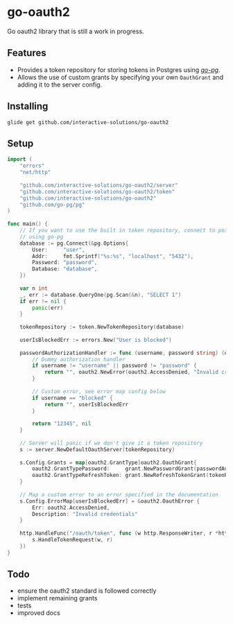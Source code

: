 # go-oauth2
Go oauth2 library that is still a work in progress.

## Features
- Provides a token repository for storing tokens in Postgres using 
<cite>[go-pg][0]</cite>.
- Allows the use of custom grants by specifying your own `OauthGrant` and
adding it to the server config.

## Installing
`glide get github.com/interactive-solutions/go-oauth2`

## Setup
```go
import (
    "errors"
    "net/http"
	
    "github.com/interactive-solutions/go-oauth2/server"
    "github.com/interactive-solutions/go-oauth2/token"
    "github.com/interactive-solutions/go-oauth2"
    "github.com/go-pg/pg"
)
 
func main() {    
    // If you want to use the built in token repository, connect to postgres
    // using go-pg
    database := pg.Connect(&pg.Options{
        User:     "user",
        Addr:     fmt.Sprintf("%s:%s", "localhost", "5432"),
        Password: "password",
        Database: "database",
    })
    
    var n int
    _, err := database.QueryOne(pg.Scan(&n), "SELECT 1")
    if err != nil {
        panic(err)
    }
    
    tokenRepository := token.NewTokenRepository(database)
    
    userIsBlockedErr := errors.New("User is blocked")
    
    passwordAuthorizationHandler := func (username, password string) (oauth2.OauthTokenOwnerId, error) {
        // Dummy authorization handler
        if username != "username" || password != "password" {
            return "", oauth2.NewError(oauth2.AccessDenied, "Invalid credentials")
        }
        
        // Custom error, see error map config below
        if username == "blocked" {
            return "", userIsBlockedErr
        }
        
        return "12345", nil
    }
    
    // Server will panic if we don't give it a token repository
    s := server.NewDefaultOauthServer(tokenRepository)
    
    s.Config.Grants = map[oauth2.GrantType]oauth2.OauthGrant{
        oauth2.GrantTypePassword:     grant.NewPasswordGrant(passwordAuthorizationHandler),
        oauth2.GrantTypeRefreshToken: grant.NewRefreshTokenGrant(tokenRepository),
    }
    
    // Map a custom error to an error specified in the documentation
    s.Config.ErrorMap[userIsBlockedErr] = &oauth2.OauthError {
        Err: oauth2.AccessDenied,
        Description: "Invalid credentials"
    }
    
    http.HandleFunc("/oauth/token", func (w http.ResponseWriter, r *http.Request) {
        s.HandleTokenRequest(w, r)
    })
}
```

## Todo
- ensure the oauth2 standard is followed correctly
- implement remaining grants
- tests
- improved docs

[0]:https://github.com/go-pg/pg